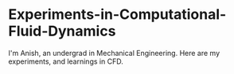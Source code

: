 # Experiments-in-Computational-Fluid-Dynamics
I'm Anish, an undergrad in Mechanical Engineering. Here are my experiments, and learnings in CFD.
